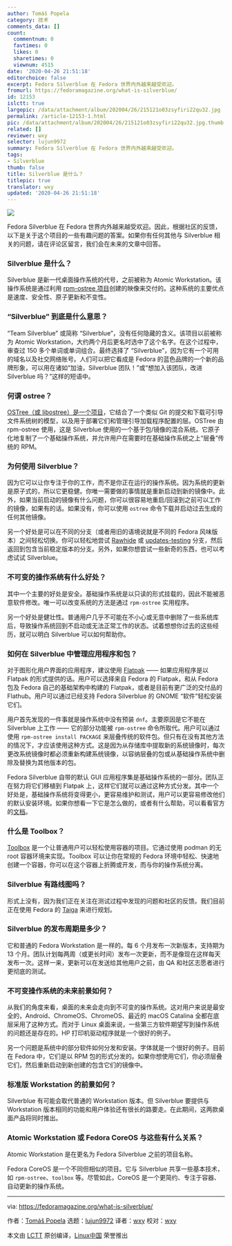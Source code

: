 ```yaml
---
author: Tomáš Popela
category: 技术
comments_data: []
count:
  commentnum: 0
  favtimes: 0
  likes: 0
  sharetimes: 0
  viewnum: 4515
date: '2020-04-26 21:51:18'
editorchoice: false
excerpt: Fedora Silverblue 在 Fedora 世界内外越来越受欢迎。
fromurl: https://fedoramagazine.org/what-is-silverblue/
id: 12153
islctt: true
largepic: /data/attachment/album/202004/26/215121o03zsyfiri22qu32.jpg
permalink: /article-12153-1.html
pic: /data/attachment/album/202004/26/215121o03zsyfiri22qu32.jpg.thumb.jpg
related: []
reviewer: wxy
selector: lujun9972
summary: Fedora Silverblue 在 Fedora 世界内外越来越受欢迎。
tags:
- Silverblue
thumb: false
title: Silverblue 是什么？
titlepic: true
translator: wxy
updated: '2020-04-26 21:51:18'
---
```


![](/data/attachment/album/202004/26/215121o03zsyfiri22qu32.jpg)


Fedora Silverblue 在 Fedora 世界内外越来越受欢迎。因此，根据社区的反馈，以下是关于这个项目的一些有趣问题的答案。如果你有任何其他与 Silverblue 相关的问题，请在评论区留言，我们会在未来的文章中回答。


### Silverblue 是什么？


Silverblue 是新一代桌面操作系统的代号，之前被称为 Atomic Workstation。该操作系统是通过利用 [rpm-ostree 项目](https://rpm-ostree.readthedocs.io/en/latest/)创建的映像来交付的。这种系统的主要优点是速度、安全性、原子更新和不变性。


### “Silverblue” 到底是什么意思？


“Team Silverblue” 或简称 “Silverblue”，没有任何隐藏的含义。该项目以前被称为 Atomic Workstation，大约两个月后更名时选中了这个名字。在这个过程中，审查过 150 多个单词或单词组合。最终选择了 “Silverblue”，因为它有一个可用的域名以及社交网络账号。人们可以把它看成是 Fedora 的蓝色品牌的一个新的品牌形象，可以用在诸如“加油，Silverblue 团队！”或“想加入该团队，改进 Silverblue 吗？”这样的短语中。


### 何谓 ostree？


[OSTree（或 libostree）是一个项目](https://ostree.readthedocs.io/en/latest/)，它结合了一个类似 Git 的提交和下载可引导文件系统树的模型，以及用于部署它们和管理引导加载程序配置的层。OSTree 由 rpm-ostree 使用，这是 Silverblue 使用的一个基于包/镜像的混合系统。它原子化地复制了一个基础操作系统，并允许用户在需要时在基础操作系统之上“层叠”传统的 RPM。


### 为何使用 Silverblue？


因为它可以让你专注于你的工作，而不是你正在运行的操作系统。因为系统的更新是原子式的，所以它更稳健。你唯一需要做的事情就是重新启动到新的镜像中。此外，如果当前启动的镜像有什么问题，你可以很容易地重启/回滚到之前可以工作的镜像，如果有的话。如果没有，你可以使用 `ostree` 命令下载并启动过去生成的任何其他镜像。


另一个好处是可以在不同的分支（或者用旧的语境说就是不同的 Fedora 风味版本）之间轻松切换。你可以轻松地尝试 [Rawhide](https://fedoraproject.org/wiki/Releases/Rawhide) 或 [updates-testing](https://fedoraproject.org/wiki/QA:Updates_Testing) 分支，然后返回到包含当前稳定版本的分支。另外，如果你想尝试一些新奇的东西，也可以考虑试试 Silverblue。


### 不可变的操作系统有什么好处？


其中一个主要的好处是安全。基础操作系统是以只读的形式挂载的，因此不能被恶意软件修改。唯一可以改变系统的方法是通过 `rpm-ostree` 实用程序。


另一个好处是健壮性。普通用户几乎不可能在不小心或无意中删除了一些系统库后，导致操作系统回到不启动或无法正常工作的状态。试着想想你过去的这些经历，就可以明白 Silverblue 可以如何帮助你。


### 如何在 Silverblue 中管理应用程序和包？


对于图形化用户界面的应用程序，建议使用 [Flatpak](https://flatpak.org/) —— 如果应用程序是以 Flatpak 的形式提供的话。用户可以选择来自 Fedora 的 Flatpak，和从 Fedora 包及 Fedora 自己的基础架构中构建的 Flatpak，或者是目前有更广泛的交付品的 Flathub。用户可以通过已经支持 Fedora Silverblue 的 GNOME “软件”轻松安装它们。


用户首先发现的一件事就是操作系统中没有预装 `dnf`。主要原因是它不能在 Silverblue 上工作 —— 它的部分功能被 `rpm-ostree` 命令所取代。用户可以通过使用 `rpm-ostree install PACKAGE` 来层叠传统的软件包。但只有在没有其他方法的情况下，才应该使用这种方式。这是因为从存储库中提取新的系统镜像时，每次更改系统镜像时都必须重新构建系统镜像，以容纳层叠的包或从基础操作系统中删除及替换为其他版本的包。


Fedora Silverblue 自带的默认 GUI 应用程序集是基础操作系统的一部分。团队正在努力将它们移植到 Flatpak 上，这样它们就可以通过这种方式分发。其中一个好处是，基础操作系统将变得更小，更容易维护和测试，用户可以更容易修改他们的默认安装环境。如果你想看一下它是怎么做的，或者有什么帮助，可以看看官方的[文档](https://docs.fedoraproject.org/en-US/flatpak/tutorial/)。


### 什么是 Toolbox？


[Toolbox](https://github.com/debarshiray/toolbox) 是一个让普通用户可以轻松使用容器的项目。它通过使用 podman 的无 root 容器环境来实现。Toolbox 可以让你在常规的 Fedora 环境中轻松、快速地创建一个容器，你可以在这个容器上折腾或开发，而与你的操作系统分离。


### Silverblue 有路线图吗？


形式上没有，因为我们正在关注在测试过程中发现的问题和社区的反馈。我们目前正在使用 Fedora 的 [Taiga](https://teams.fedoraproject.org/project/silverblue/) 来进行规划。


### Silverblue 的发布周期是多少？


它和普通的 Fedora Workstation 是一样的。每 6 个月发布一次新版本，支持期为 13 个月。团队计划每两周（或更长时间）发布一次更新，而不是像现在这样每天发布一次。这样一来，更新可以在发送给其他用户之前，由 QA 和社区志愿者进行更彻底的测试。


### 不可变操作系统的未来前景如何？


从我们的角度来看，桌面的未来会走向到不可变的操作系统。这对用户来说是最安全的，Android、ChromeOS、ChromeOS、最近的 macOS Catalina 全都在底层采用了这种方式。而对于 Linux 桌面来说，一些第三方软件期望写到操作系统的问题还是存在的。HP 打印机驱动程序就是一个很好的例子。


另一个问题是系统中的部分软件如何分发和安装。字体就是一个很好的例子。目前在 Fedora 中，它们是以 RPM 包的形式分发的。如果你想使用它们，你必须层叠它们，然后重新启动到新创建的包含它们的镜像中。


### 标准版 Workstation 的前景如何？


Silverblue 有可能会取代普通的 Workstation 版本。但 Silverblue 要提供与 Workstation 版本相同的功能和用户体验还有很长的路要走。在此期间，这两款桌面产品将同时推出。


### Atomic Workstation 或 Fedora CoreOS 与这些有什么关系？


Atomic Workstation 是在更名为 Fedora Silverblue 之前的项目名称。


Fedora CoreOS 是一个不同但相似的项目。它与 Silverblue 共享一些基本技术，如 `rpm-ostree`、`toolbox` 等。尽管如此，CoreOS 是一个更简约、专注于容器、自动更新的操作系统。




---


via: <https://fedoramagazine.org/what-is-silverblue/>


作者：[Tomáš Popela](https://fedoramagazine.org/author/tpopela/) 选题：[lujun9972](https://github.com/lujun9972) 译者：[wxy](https://github.com/wxy) 校对：[wxy](https://github.com/wxy)


本文由 [LCTT](https://github.com/LCTT/TranslateProject) 原创编译，[Linux中国](https://linux.cn/) 荣誉推出